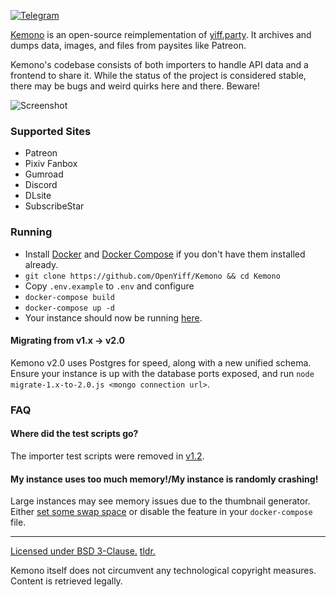 [![Telegram](https://img.shields.io/badge/-telegram-blue)](https://t.me/kemonoparty)

[Kemono](https://kemono.party) is an open-source reimplementation of [yiff.party](https://yiff.party/). It archives and dumps data, images, and files from paysites like Patreon.

Kemono's codebase consists of both importers to handle API data and a frontend to share it. While the status of the project is considered stable, there may be bugs and weird quirks here and there. Beware!

![Screenshot](md/screenshot.jpg)

### Supported Sites
- Patreon
- Pixiv Fanbox
- Gumroad
- Discord
- DLsite
- SubscribeStar

### Running
- Install [Docker](https://docs.docker.com/get-docker/) and [Docker Compose](https://docs.docker.com/compose/install/) if you don't have them installed already.
- `git clone https://github.com/OpenYiff/Kemono && cd Kemono`
- Copy `.env.example` to `.env` and configure
- `docker-compose build`
- `docker-compose up -d`
- Your instance should now be running [here](http://localhost:8000).
#### Migrating from v1.x -> v2.0
Kemono v2.0 uses Postgres for speed, along with a new unified schema. Ensure your instance is up with the database ports exposed, and run `node migrate-1.x-to-2.0.js <mongo connection url>`.

### FAQ
#### Where did the test scripts go?
The importer test scripts were removed in [v1.2](https://github.com/OpenYiff/Kemono/releases/tag/v1.2).
#### My instance uses too much memory!/My instance is randomly crashing!
Large instances may see memory issues due to the thumbnail generator. Either [set some swap space](https://www.digitalocean.com/community/tutorials/how-to-add-swap-space-on-ubuntu-16-04) or disable the feature in your `docker-compose` file.

---

[Licensed under BSD 3-Clause.](/LICENSE) [tldr.](https://www.tldrlegal.com/l/bsd3)

Kemono itself does not circumvent any technological copyright measures. Content is retrieved legally.
